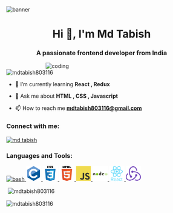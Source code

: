 <img  alt = "banner" height = "200px" width = "100%" src= "https://encrypted-tbn0.gstatic.com/images?q=tbn:ANd9GcQ1s55BCrysHMER0QXH8sUtyDPYPKkN1sDo4w&usqp=CAU"/>

<h1 align="center">Hi 👋, I'm Md Tabish</h1>
<h3 align="center">A passionate frontend developer from India</h3>
<img align = "right" alt = "coding" width = "400" src = "https://encrypted-tbn0.gstatic.com/images?q=tbn:ANd9GcTRt_AtbY8xFVNAVsAealDog_ZmNBq8mO8F7w&usqp=CAU"/>

<p align="left"> <img src="https://komarev.com/ghpvc/?username=mdtabish803116&label=Profile%20views&color=0e75b6&style=flat" alt="mdtabish803116" /> </p>

- 🌱 I’m currently learning **React , Redux**

- 💬 Ask me about **HTML , CSS , Javascript**

- 📫 How to reach me **mdtabish803116@gmail.com**

<h3 align="left">Connect with me:</h3>
<p align="left">
<a href="https://linkedin.com/in/md tabish" target="blank"><img align="center" src="https://raw.githubusercontent.com/rahuldkjain/github-profile-readme-generator/master/src/images/icons/Social/linked-in-alt.svg" alt="md tabish" height="30" width="40" /></a>
</p>

<h3 align="left">Languages and Tools:</h3>

<p align="left"> <a href="https://www.gnu.org/software/bash/" target="_blank" rel="noreferrer"> <img src="https://www.vectorlogo.zone/logos/gnu_bash/gnu_bash-icon.svg" alt="bash" width="40" height="40"/> </a> <a href="https://www.cprogramming.com/" target="_blank" rel="noreferrer"> <img src="https://raw.githubusercontent.com/devicons/devicon/master/icons/c/c-original.svg" alt="c" width="40" height="40"/> </a> <a href="https://www.w3schools.com/css/" target="_blank" rel="noreferrer"> <img src="https://raw.githubusercontent.com/devicons/devicon/master/icons/css3/css3-original-wordmark.svg" alt="css3" width="40" height="40"/> </a> <a href="https://www.w3.org/html/" target="_blank" rel="noreferrer"> <img src="https://raw.githubusercontent.com/devicons/devicon/master/icons/html5/html5-original-wordmark.svg" alt="html5" width="40" height="40"/> </a> <a href="https://developer.mozilla.org/en-US/docs/Web/JavaScript" target="_blank" rel="noreferrer"> <img src="https://raw.githubusercontent.com/devicons/devicon/master/icons/javascript/javascript-original.svg" alt="javascript" width="40" height="40"/> </a> <a href="https://nodejs.org" target="_blank" rel="noreferrer"> <img src="https://raw.githubusercontent.com/devicons/devicon/master/icons/nodejs/nodejs-original-wordmark.svg" alt="nodejs" width="40" height="40"/> </a> <a href="https://reactjs.org/" target="_blank" rel="noreferrer"> <img src="https://raw.githubusercontent.com/devicons/devicon/master/icons/react/react-original-wordmark.svg" alt="react" width="40" height="40"/> </a> <a href="https://redux.js.org" target="_blank" rel="noreferrer"> <img src="https://raw.githubusercontent.com/devicons/devicon/master/icons/redux/redux-original.svg" alt="redux" width="40" height="40"/> </a> </p>

<p>&nbsp;<img align="center" src="https://github-readme-stats.vercel.app/api?username=mdtabish803116&show_icons=true&locale=en" alt="mdtabish803116" /></p>

<p><img align="center" src="https://github-readme-streak-stats.herokuapp.com/?user=mdtabish803116&" alt="mdtabish803116" /></p>
